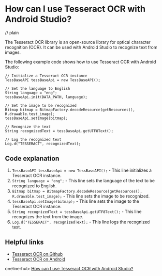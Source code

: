 # How can I use Tesseract OCR with Android Studio?
// plain

The Tesseract OCR library is an open-source library for optical character recognition (OCR). It can be used with Android Studio to recognize text from images.

The following example code shows how to use Tesseract OCR with Android Studio:

```
// Initialize a Tesseract OCR instance
TessBaseAPI tessBaseApi = new TessBaseAPI();

// Set the language to English
String language = "eng";
tessBaseApi.init(DATA_PATH, language);

// Set the image to be recognized
Bitmap bitmap = BitmapFactory.decodeResource(getResources(), R.drawable.test_image);
tessBaseApi.setImage(bitmap);

// Recognize the text
String recognizedText = tessBaseApi.getUTF8Text();

// Log the recognized text
Log.d("TESSERACT", recognizedText);
```

## Code explanation


1. `TessBaseAPI tessBaseApi = new TessBaseAPI();` - This line initializes a Tesseract OCR instance.
2. `String language = "eng";` - This line sets the language of the text to be recognized to English.
3. `Bitmap bitmap = BitmapFactory.decodeResource(getResources(), R.drawable.test_image);` - This line sets the image to be recognized.
4. `tessBaseApi.setImage(bitmap);` - This line sets the image to the Tesseract OCR instance.
5. `String recognizedText = tessBaseApi.getUTF8Text();` - This line recognizes the text from the image.
6. `Log.d("TESSERACT", recognizedText);` - This line logs the recognized text.

## Helpful links

- [Tesseract OCR on Github](https://github.com/tesseract-ocr/tesseract)
- [Tesseract OCR on Android](https://github.com/rmtheis/tess-two)

onelinerhub: [How can I use Tesseract OCR with Android Studio?](https://onelinerhub.com/tesseract-ocr/how-can-i-use-tesseract-ocr-with-android-studio)